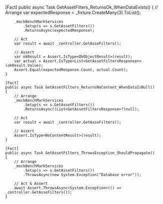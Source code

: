 [Fact]
    public async Task GetAssetFilters_ReturnsOk_WhenDataExists()
    {
        // Arrange
        var expectedResponse = _fixture.CreateMany<GetAssetFiltersResponse>(3).ToList();

        _mockBenchMarkServices
            .Setup(s => s.GetAssetFilters())
            .ReturnsAsync(expectedResponse);

        // Act
        var result = await _controller.GetAsseFilters();

        // Assert
        var okResult = Assert.IsType<OkObjectResult>(result);
        var actual = Assert.IsType<List<GetAssetFiltersResponse>>(okResult.Value);
        Assert.Equal(expectedResponse.Count, actual.Count);
    }

    [Fact]
    public async Task GetAssetFilters_ReturnsNoContent_WhenDataIsNull()
    {
        // Arrange
        _mockBenchMarkServices
            .Setup(s => s.GetAssetFilters())
            .ReturnsAsync((List<GetAssetFiltersResponse>?)null);

        // Act
        var result = await _controller.GetAsseFilters();

        // Assert
        Assert.IsType<NoContentResult>(result);
    }

    [Fact]
    public async Task GetAssetFilters_ThrowsException_ShouldPropagate()
    {
        // Arrange
        _mockBenchMarkServices
            .Setup(s => s.GetAssetFilters())
            .ThrowsAsync(new System.Exception("Database error"));

        // Act & Assert
        await Assert.ThrowsAsync<System.Exception>(() => _controller.GetAsseFilters());
    }

